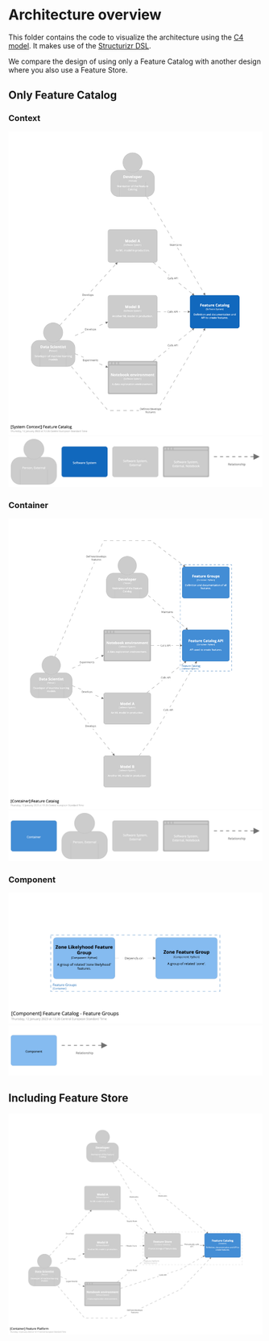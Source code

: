 # Architecture overview

This folder contains the code to visualize the architecture using the [C4 model](https://c4model.com/).
It makes use of the [Structurizr DSL](https://structurizr.com/).

We compare the design of using only a Feature Catalog with another design where you also use a Feature Store.

## Only Feature Catalog

### Context
![C4 context diagram](images/structurizr-79513-FeatureCatalog-SystemContext.png)
![C4 context legend](images/structurizr-79513-FeatureCatalog-SystemContext-key.png)

### Container
![C4 container diagram](images/structurizr-79513-FeatureCatalog-Container.png)
![C4 container legend](images/structurizr-79513-FeatureCatalog-Container-key.png)

### Component
![C4 component diagram](images/structurizr-79513-FeatureCatalog-FeatureGroups-Component.png)
![C4 component legend](images/structurizr-79513-FeatureCatalog-FeatureGroups-Component-key.png)


## Including Feature Store

![C4 context diagram](images/structurizr-79513-FeaturePlatform-Container.png)
